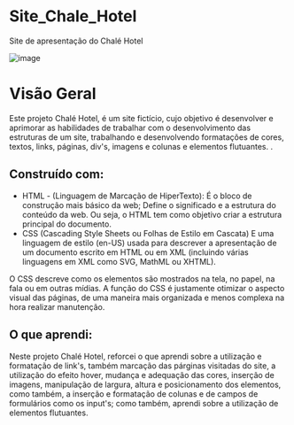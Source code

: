 # Site_Chale_Hotel

Site de apresentação do Chalé Hotel

![image](https://user-images.githubusercontent.com/114995774/227829472-8ff20db2-7bed-4b72-9f18-82ae21849188.png)

<h1> Visão Geral</h1>

Este projeto Chalé Hotel, é um site fictício, cujo objetivo é desenvolver e aprimorar as habilidades de trabalhar com o desenvolvimento das estruturas de um site, trabalhando e desenvolvendo formatações de cores, textos, links, páginas, div's, imagens e colunas  e elementos flutuantes.
.
<h2>Construído com:</h2>

- HTML - (Linguagem de Marcação de HiperTexto):
É o bloco de construção mais básico da web; Define o significado e a estrutura do conteúdo da web. Ou seja, o HTML tem como objetivo criar a estrutura principal do documento.
- CSS (Cascading Style Sheets ou Folhas de Estilo em Cascata)
E uma linguagem de estilo (en-US) usada para descrever a apresentação de um documento escrito em HTML ou em XML (incluindo várias linguagens em XML como SVG, MathML ou XHTML).

O CSS descreve como os elementos são mostrados na tela, no papel, na fala ou em outras mídias.
A função do CSS é justamente otimizar o aspecto visual das páginas, de uma maneira mais organizada e menos complexa na hora realizar manutenção.


<h2> O que aprendi:</h2>
Neste projeto Chalé Hotel, reforcei o que aprendi sobre a utilização e formatação de link's, também marcação das párginas visitadas do site, a utilização do efeito hover, mudança e adequação das cores, inserção de imagens, manipulação de largura, altura e posicionamento dos elementos, como também, a inserção e formatação de colunas e de campos de formulários como os input's; como também, aprendi sobre a utilização de elementos flutuantes. 
